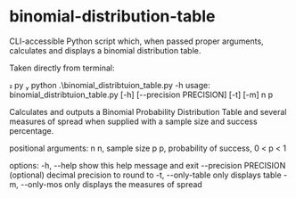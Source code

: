 # binomial-distribution-table
CLI-accessible Python script which, when passed proper arguments, calculates and displays a binomial distribution table.

Taken directly from terminal:

 py  python .\binomial_distribtuion_table.py -h
usage: binomial_distribtuion_table.py [-h] [--precision PRECISION] [-t] [-m] n p

Calculates and outputs a Binomial Probability Distribution Table and several measures of spread when supplied with a sample size and success percentage.

positional arguments:
  n                     n, sample size
  p                     p, probability of success, 0 < p < 1

options:
  -h, --help            show this help message and exit
  --precision PRECISION
                        (optional) decimal precision to round to
  -t, --only-table      only displays table
  -m, --only-mos        only displays the measures of spread
